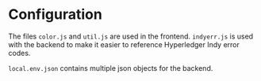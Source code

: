 # Configuration

The files `color.js` and `util.js` are used in the frontend. `indyerr.js` is used with the backend to make it easier to reference Hyperledger Indy error codes.

`local.env.json` contains multiple json objects for the backend.